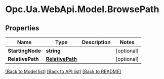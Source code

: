 # Opc.Ua.WebApi.Model.BrowsePath

## Properties

Name | Type | Description | Notes
------------ | ------------- | ------------- | -------------
**StartingNode** | **string** |  | [optional] 
**RelativePath** | [**RelativePath**](RelativePath.md) |  | [optional] 

[[Back to Model list]](../README.md#documentation-for-models) [[Back to API list]](../README.md#documentation-for-api-endpoints) [[Back to README]](../README.md)

